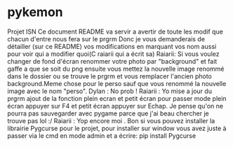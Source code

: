 # pykemon
Projet ISN
Ce document README va servir a avertir de toute les modif que chacun d'entre nous fera sur le prgrm
Donc je vous demanderais de détailler (sur ce README) vos modifications en marquant vos nom aussi pour voir qui a modifier quoi(C raiarii qui a écrit sa)
Raiarii: Si vous voulez changer de fond d'écran renommer votre photo par "background" et fait gaffe a que se soit du png ensuite vous mettez la nouvelle image renommé dans le dossier ou se trouve le prgrm et vous remplacer l'ancien photo background.Meme chose pour le perso sauf que vous renommé la nouvelle image avec le nom "perso".
Dylan : No prob !
Raiarii : Yo mise a jour du prgrm ajout de la fonction plein ecran et petit écran pour passer mode plein écran appuyer sur F4 et petit écran appuyer sur Echap. Je pense qu'on ne pourra pas sauvegarder avec pygame parce que j'ai beau chercher je trouve pas lol :/
Raiarii : Yop encore moi . Bon si vous pouvez installer la librairie Pygcurse pour le projet, pour installer sur window vous avez juste à passer via le cmd en mode admin et a écrire:  pip install Pygcurse       
